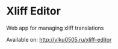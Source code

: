 # Xliff Editor

Web app for managing xliff translations

Available on:
http://vlku0505.ru/xliff-editor